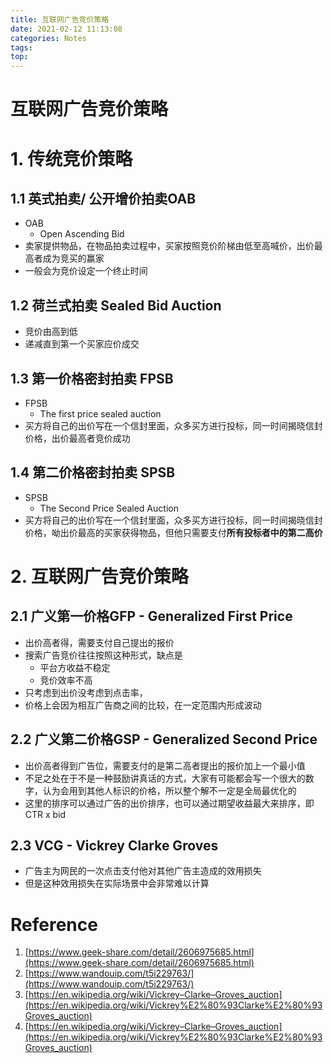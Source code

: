 ```yaml
---
title: 互联网广告竞价策略
date: 2021-02-12 11:13:08
categories: Notes
tags:
top:
---
```

# 互联网广告竞价策略

# 1. 传统竞价策略

## 1.1 英式拍卖/ 公开增价拍卖OAB

- OAB
    - Open Ascending Bid
- 卖家提供物品，在物品拍卖过程中，买家按照竞价阶梯由低至高喊价，出价最高者成为竞买的赢家
- 一般会为竞价设定一个终止时间

## 1.2 荷兰式拍卖 Sealed Bid Auction

- 竞价由高到低
- 递减直到第一个买家应价成交

## 1.3 第一价格密封拍卖 FPSB

- FPSB
    - The first price sealed auction
- 买方将自己的出价写在一个信封里面，众多买方进行投标，同一时间揭晓信封价格，出价最高者竞价成功

## 1.4 第二价格密封拍卖 SPSB

- SPSB
    - The Second Price Sealed Auction
- 买方将自己的出价写在一个信封里面，众多买方进行投标，同一时间揭晓信封价格，呦出价最高的买家获得物品，但他只需要支付**所有投标者中的第二高价**

# 2. 互联网广告竞价策略

## 2.1 广义第一价格GFP - Generalized First Price

- 出价高者得，需要支付自己提出的报价
- 搜索广告竞价往往按照这种形式，缺点是
    - 平台方收益不稳定
    - 竞价效率不高
- 只考虑到出价没考虑到点击率，
- 价格上会因为相互广告商之间的比较，在一定范围内形成波动

## 2.2 广义第二价格GSP - Generalized Second Price

- 出价高者得到广告位，需要支付的是第二高者提出的报价加上一个最小值
- 不足之处在于不是一种鼓励讲真话的方式，大家有可能都会写一个很大的数字，认为会用到其他人标识的价格，所以整个解不一定是全局最优化的
- 这里的排序可以通过广告的出价排序，也可以通过期望收益最大来排序，即CTR x bid

## 2.3 VCG - Vickrey Clarke Groves

- 广告主为网民的一次点击支付他对其他广告主造成的效用损失
- 但是这种效用损失在实际场景中会非常难以计算

# Reference

1. [https://www.geek-share.com/detail/2606975685.html](https://www.geek-share.com/detail/2606975685.html) 
2. [https://www.wandouip.com/t5i229763/](https://www.wandouip.com/t5i229763/)
3. [https://en.wikipedia.org/wiki/Vickrey–Clarke–Groves_auction](https://en.wikipedia.org/wiki/Vickrey%E2%80%93Clarke%E2%80%93Groves_auction)  
4. [https://en.wikipedia.org/wiki/Vickrey–Clarke–Groves_auction](https://en.wikipedia.org/wiki/Vickrey%E2%80%93Clarke%E2%80%93Groves_auction)